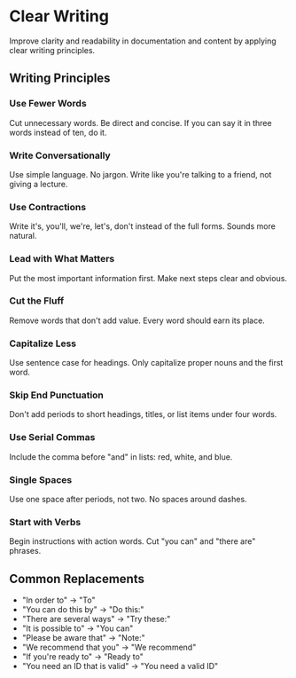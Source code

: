 # Clear Writing

Improve clarity and readability in documentation and content by applying clear writing principles.

## Writing Principles

### Use Fewer Words
Cut unnecessary words. Be direct and concise. If you can say it in three words instead of ten, do it.

### Write Conversationally
Use simple language. No jargon. Write like you're talking to a friend, not giving a lecture.

### Use Contractions
Write it's, you'll, we're, let's, don't instead of the full forms. Sounds more natural.

### Lead with What Matters
Put the most important information first. Make next steps clear and obvious.

### Cut the Fluff
Remove words that don't add value. Every word should earn its place.

### Capitalize Less
Use sentence case for headings. Only capitalize proper nouns and the first word.

### Skip End Punctuation
Don't add periods to short headings, titles, or list items under four words.

### Use Serial Commas
Include the comma before "and" in lists: red, white, and blue.

### Single Spaces
Use one space after periods, not two. No spaces around dashes.

### Start with Verbs
Begin instructions with action words. Cut "you can" and "there are" phrases.

## Common Replacements

- "In order to" → "To"
- "You can do this by" → "Do this:"
- "There are several ways" → "Try these:"
- "It is possible to" → "You can"
- "Please be aware that" → "Note:"
- "We recommend that you" → "We recommend"
- "If you're ready to" → "Ready to"
- "You need an ID that is valid" → "You need a valid ID"